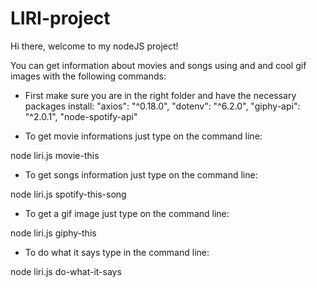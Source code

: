 # LIRI-project

Hi there, welcome to my nodeJS project!

You can get information about movies and songs using <Spotify API> and <OMDB API> and cool gif images <GIPHY API> with the following commands:

* First make sure you are in the right folder and have the necessary packages install:
    "axios": "^0.18.0",
    "dotenv": "^6.2.0",
    "giphy-api": "^2.0.1",
    "node-spotify-api"

* To get movie informations just type on the command line:

 node liri.js movie-this <any movie name>

 * To get songs information just type on the command line:

 node liri.js spotify-this-song <any song name>

 * To get a gif image just type on the command line:

 node liri.js giphy-this <any name>

 * To do what it says type in the command line:

 node liri.js do-what-it-says



